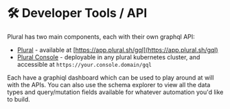 # 🛠 Developer Tools / API

Plural has two main components, each with their own graphql API:

* [Plural](broken-reference) - available at [https://app.plural.sh/gql](https://app.plural.sh/gql)
* [Plural Console](broken-reference) - deployable in any plural kubernetes cluster, and accessible at `https://your.console.domain/gql`

Each have a graphiql dashboard which can be used to play around at will with the APIs. You can also use the schema explorer to view all the data types and query/mutation fields available for whatever automation you'd like to build.
